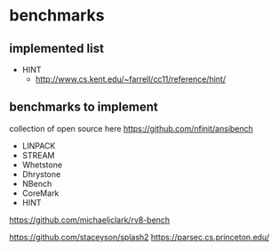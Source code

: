 
# benchmarks

## implemented list

- HINT
  - http://www.cs.kent.edu/~farrell/cc11/reference/hint/

## benchmarks to implement

collection of open source here
https://github.com/nfinit/ansibench

- LINPACK
- STREAM
- Whetstone
- Dhrystone
- NBench
- CoreMark
- HINT


https://github.com/michaeljclark/rv8-bench

https://github.com/staceyson/splash2
https://parsec.cs.princeton.edu/
